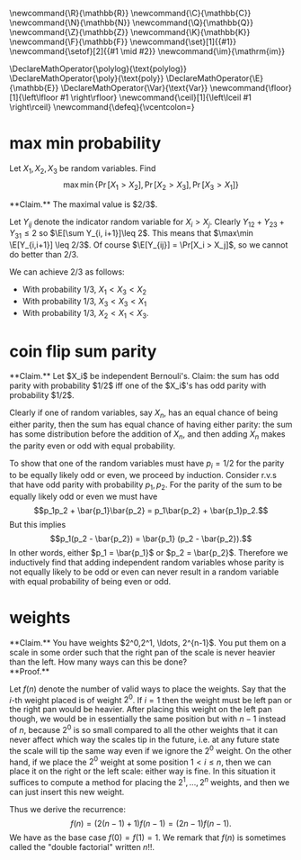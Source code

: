 \newcommand{\R}{\mathbb{R}}
\newcommand{\C}{\mathbb{C}}
\newcommand{\N}{\mathbb{N}}
\newcommand{\Q}{\mathbb{Q}}
\newcommand{\Z}{\mathbb{Z}}
\newcommand{\K}{\mathbb{K}}
\newcommand{\F}{\mathbb{F}}
\newcommand{\set}[1]{\{#1\}}
\newcommand{\setof}[2]{\{#1 \mid #2\}}
\newcommand{\im}{\mathrm{im}}

\DeclareMathOperator{\polylog}{\text{polylog}}
\DeclareMathOperator{\poly}{\text{poly}}
\DeclareMathOperator{\E}{\mathbb{E}}
\DeclareMathOperator{\Var}{\text{Var}}
\newcommand{\floor}[1]{\left\lfloor #1 \right\rfloor}
\newcommand{\ceil}[1]{\left\lceil #1 \right\rceil}
\newcommand{\defeq}{\vcentcolon=}


# max min probability
Let $X_1,X_2,X_3$ be random variables. Find
$$\max \min \{\Pr[X_1>X_2], \Pr[X_2>X_3], \Pr[X_3 > X_1]\}$$

<div class="clm envbox">**Claim.**
The maximal value is $2/3$.

Let $Y_{ij}$ denote the indicator random variable for $X_i>X_j$. 
Clearly $Y_{12}+Y_{23}+Y_{31} \leq 2$ so $\E[\sum Y_{i, i+1}]\leq
2$. This means that $\max\min \E[Y_{i,i+1}] \leq 2/3$. Of course
$\E[Y_{ij}] = \Pr[X_i > X_j]$, so we cannot do better than $2/3$.

We can achieve $2/3$ as follows:

 - With probability $1/3$, $X_1<X_3<X_2$
 - With probability $1/3$, $X_3<X_3<X_1$
 - With probability $1/3$, $X_2<X_1<X_3$.
 
</div>

# coin flip sum parity
<div class="clm envbox">**Claim.**
Let $X_i$ be independent Bernouli's. Claim: the sum has odd
parity with probability $1/2$ iff one of the $X_i$'s has odd
parity with probability $1/2$.

Clearly if one of random variables, say $X_n$, has an equal
chance of being either parity, then the sum has equal chance of
having either parity: the sum has some distribution before the
addition of $X_n$, and then adding $X_n$ makes the parity even or
odd with equal probability.

To show that one of the random variables must have $p_i=1/2$ for
the parity to be equally likely odd or even, we proceed by
induction.
Consider r.v.s that have odd parity with probability $p_1,p_2$.
For the parity of the sum to be equally likely odd or even we
must have 
$$p_1p_2 + \bar{p_1}\bar{p_2} = p_1\bar{p_2} + \bar{p_1}p_2.$$
But this implies
$$p_1(p_2 - \bar{p_2}) = \bar{p_1} (p_2 - \bar{p_2}).$$
In other words, either $p_1 = \bar{p_1}$ or $p_2 = \bar{p_2}$.
Therefore we inductively find that adding independent random
variables whose parity is not equally likely to be odd or even
can never result in a random variable with equal probability of
being even or odd.

</div>


# weights
<div class="clm envbox">**Claim.**
You have weights $2^0,2^1, \ldots, 2^{n-1}$. You put them on a
scale in some order such that the right pan of the scale is never
heavier than the left. How many ways can this be done?
</div>

<div class="pf envbox">**Proof.**

Let $f(n)$ denote the number of valid ways to place the weights.
Say that the $i$-th weight placed is of weight $2^0$. If $i=1$
then the weight must be left pan or the right pan would be
heavier. After placing this weight on the left pan though, we
would be in essentially the same position but with $n-1$ instead
of $n$, because $2^0$ is so small compared to all the other
weights that it can never affect which way the scales tip in the
future, i.e. at any future state the scale will tip the same way
even if we ignore the $2^0$ weight.
On the other hand, if we place the $2^0$ weight at some position
$1<i\leq n$, then we can place it on the right or the left scale:
either way is fine. In this situation it suffices to compute a
method for placing the $2^1,\ldots, 2^n$ weights, and then we can
just insert this new weight.

Thus we derive the recurrence: 
$$f(n) = (2(n-1)+1)f(n-1) = (2n-1)f(n-1).$$
We have as the base case $f(0) = f(1) = 1$. 
We remark that $f(n)$ is sometimes called the "double
factorial" written $n!!$.
</div>

